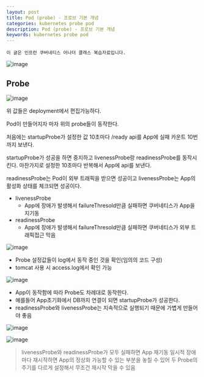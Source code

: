 ```yaml
---
layout: post
title: Pod (probe) - 프로브 기본 개념
categories: kubernetes probe pod
description: Pod (probe) - 프로브 기본 개념
keywords: kubernetes probe pod
---
```


~~~
이 글은 인프런 쿠버네티스 어나더 클래스 복습자료입니다.
~~~


![image](https://github.com/user-attachments/assets/4e9d424e-025b-4a6d-bb74-be8c99a581a5)

## Probe

![image](https://github.com/user-attachments/assets/aff8e7a1-ea20-40dd-8a12-d2b7964392f3)

위 값들은 deployment에서 편집가능하다.

Pod이 만들어지자 마자 위의 probe들이 동작한다.

처음에는 startupProbe가 설정한 값 10초마다 /ready api를 App에 실패 카운트 10번까지 보낸다.

startupProbe가 성공을 하면 중지하고 livenessProbe랑 readinessProbe를 동작시킨다.
마찬가지로 설정한 10초마다 반복해서 App에 api를 보낸다.

readinessProbe는 Pod이 외부 트래픽을 받으면 성공이고
livenessProbe는 App의 활성화 상태를 체크되면 성공이다.

* livenessProbe
  * App에 장애가 발생해서 failureThresold만큼 실패하면 쿠버네티스가 App을 지기동
* readinessProbe
  * App에 장애가 발생해서 failureThresold만큼 실패하면 쿠버네티스가 외부 트래픽접근 막음


![image](https://github.com/user-attachments/assets/377a44bc-e49f-4610-8ef5-cc4716c622c4)

* Probe 설정값들이 log에서 동작 중인 것을 확인(임의의 코드 구성)
* tomcat 사용 시  access.log에서 확인 가능

![image](https://github.com/user-attachments/assets/5ed7e576-5604-4e88-82c7-b09a76d652c8)

* App이 동작함에 따라 Probe도 차례대로 동작한다.
* 예를들어 App초기화에서 DB까지 연결이 되면 startupProbe가 성공한다.
* readinessProbe와 livenessProbe는 지속적으로 실행되기 때문에 가볍게 만들어야 좋음


![image](https://github.com/user-attachments/assets/b9187e49-2861-4f65-8128-faa7bc9e03da)


![image](https://github.com/user-attachments/assets/c4a62582-2820-4e62-a6a3-dc9c8e4f6372)

> livenessProbe와 readinessProbe가 모두 실패하면 App 재기동
> 일시적 장애마다 재시작하면 App의 정상화 가능할 수 있는 부분을 놓칠 수 있어
> 두 Probe의 주기를 다르게 설정해서 무조건 재시작 막을 수 있음

